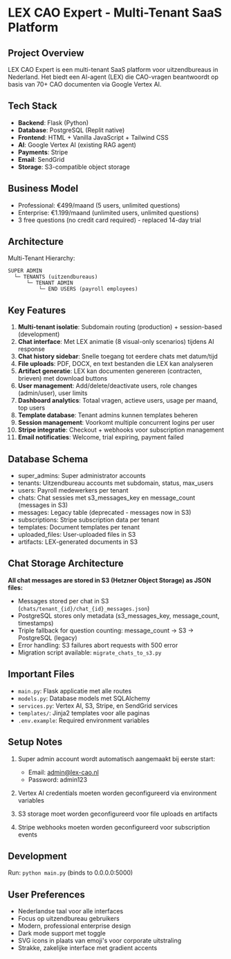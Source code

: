 # LEX CAO Expert - Multi-Tenant SaaS Platform

## Project Overview
LEX CAO Expert is een multi-tenant SaaS platform voor uitzendbureaus in Nederland. Het biedt een AI-agent (LEX) die CAO-vragen beantwoordt op basis van 70+ CAO documenten via Google Vertex AI.

## Tech Stack
- **Backend**: Flask (Python)
- **Database**: PostgreSQL (Replit native)
- **Frontend**: HTML + Vanilla JavaScript + Tailwind CSS
- **AI**: Google Vertex AI (existing RAG agent)
- **Payments**: Stripe
- **Email**: SendGrid
- **Storage**: S3-compatible object storage

## Business Model
- Professional: €499/maand (5 users, unlimited questions)
- Enterprise: €1.199/maand (unlimited users, unlimited questions)
- 3 free questions (no credit card required) - replaced 14-day trial

## Architecture
Multi-Tenant Hierarchy:
```
SUPER ADMIN
  └─ TENANTS (uitzendbureaus)
      └─ TENANT ADMIN
          └─ END USERS (payroll employees)
```

## Key Features
1. **Multi-tenant isolatie**: Subdomain routing (production) + session-based (development)
2. **Chat interface**: Met LEX animatie (8 visual-only scenarios) tijdens AI response
3. **Chat history sidebar**: Snelle toegang tot eerdere chats met datum/tijd
4. **File uploads**: PDF, DOCX, en text bestanden die LEX kan analyseren
5. **Artifact generatie**: LEX kan documenten genereren (contracten, brieven) met download buttons
6. **User management**: Add/delete/deactivate users, role changes (admin/user), user limits
7. **Dashboard analytics**: Totaal vragen, actieve users, usage per maand, top users
8. **Template database**: Tenant admins kunnen templates beheren
9. **Session management**: Voorkomt multiple concurrent logins per user
10. **Stripe integratie**: Checkout + webhooks voor subscription management
11. **Email notificaties**: Welcome, trial expiring, payment failed

## Database Schema
- super_admins: Super administrator accounts
- tenants: Uitzendbureau accounts met subdomain, status, max_users
- users: Payroll medewerkers per tenant
- chats: Chat sessies met s3_messages_key en message_count (messages in S3)
- messages: Legacy table (deprecated - messages now in S3)
- subscriptions: Stripe subscription data per tenant
- templates: Document templates per tenant
- uploaded_files: User-uploaded files in S3
- artifacts: LEX-generated documents in S3

## Chat Storage Architecture
**All chat messages are stored in S3 (Hetzner Object Storage) as JSON files:**
- Messages stored per chat in S3 (`chats/tenant_{id}/chat_{id}_messages.json`)
- PostgreSQL stores only metadata (s3_messages_key, message_count, timestamps)
- Triple fallback for question counting: message_count → S3 → PostgreSQL (legacy)
- Error handling: S3 failures abort requests with 500 error
- Migration script available: `migrate_chats_to_s3.py`

## Important Files
- `main.py`: Flask applicatie met alle routes
- `models.py`: Database models met SQLAlchemy
- `services.py`: Vertex AI, S3, Stripe, en SendGrid services
- `templates/`: Jinja2 templates voor alle paginas
- `.env.example`: Required environment variables

## Setup Notes
1. Super admin account wordt automatisch aangemaakt bij eerste start:
   - Email: admin@lex-cao.nl
   - Password: admin123
   
2. Vertex AI credentials moeten worden geconfigureerd via environment variables

3. S3 storage moet worden geconfigureerd voor file uploads en artifacts

4. Stripe webhooks moeten worden geconfigureerd voor subscription events

## Development
Run: `python main.py` (binds to 0.0.0.0:5000)

## User Preferences
- Nederlandse taal voor alle interfaces
- Focus op uitzendbureau gebruikers
- Modern, professional enterprise design
- Dark mode support met toggle
- SVG icons in plaats van emoji's voor corporate uitstraling
- Strakke, zakelijke interface met gradient accents
